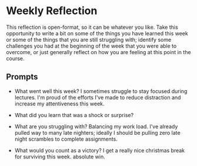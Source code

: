# Weekly Reflection
This reflection is open-format, so it can be whatever you like. Take this opportunity to write a bit on some of the things you have learned this week or some of the things that you are still struggling with; identify some challenges you had at the beginning of the week that you were able to overcome, or just generally reflect on how you are feeling at this point in the course.

## Prompts
- What went well this week?
    I sometimes struggle to stay focused during lectures. I'm proud of the efforts I've made to reduce distraction and increase my attentiveness this week.
- What did you learn that was a shock or surprise?

- What are you struggling with?
    Balancing my work load. I've already pulled way to many late nighters; ideally I should be pulling zero late night scrambles to complete assignments.
- What would you count as a victory?
    I get a really nice christmas break for surviving this week. absolute win.